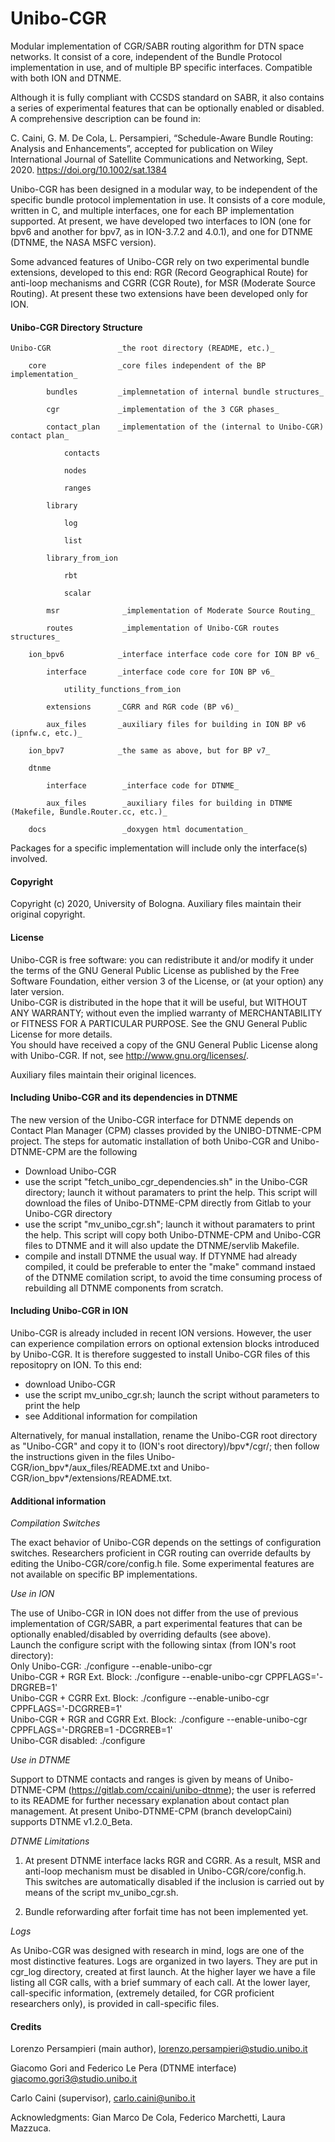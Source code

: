 # Unibo-CGR

Modular implementation of CGR/SABR routing algorithm for DTN space networks. It consist of a core, independent of the Bundle Protocol implementation in use, and of multiple BP specific interfaces.  Compatible with both ION and DTNME.

Although it is fully compliant with CCSDS standard on SABR, it also contains a series of experimental features that can be optionally enabled or disabled. A comprehensive description can be found in:

C. Caini, G. M. De Cola, L. Persampieri, “Schedule-Aware Bundle Routing: Analysis and Enhancements”, accepted for publication on Wiley International Journal of Satellite Communications and Networking, Sept. 2020. https://doi.org/10.1002/sat.1384

Unibo-CGR has been designed in a modular way, to be independent of the specific bundle protocol implementation in use. It consists of a core module, written in C, and multiple interfaces, one for each BP implementation supported. At present, we have developed two interfaces to ION (one for bpv6 and another for bpv7, as in ION-3.7.2 and 4.0.1), and one for DTNME (DTNME, the NASA MSFC version).

Some advanced features of Unibo-CGR rely on two experimental bundle extensions, developed to this end: RGR (Record Geographical Route) for anti-loop mechanisms and CGRR (CGR Route), for MSR (Moderate Source Routing). At present these two extensions have been developed only for ION.

#### Unibo-CGR Directory Structure

    Unibo-CGR               _the root directory (README, etc.)_

        core                _core files independent of the BP implementation_
        
            bundles         _implemnetation of internal bundle structures_
            
            cgr             _implementation of the 3 CGR phases_
            
            contact_plan    _implementation of the (internal to Unibo-CGR) contact plan_
            
                contacts
                 
                nodes
                
                ranges
                
            library
                
                log
                    
                list
                    
            library_from_ion 
                    
                rbt
                    
                scalar
                    
            msr              _implementation of Moderate Source Routing_
                
            routes           _implementation of Unibo-CGR routes structures_

        ion_bpv6            _interface interface code core for ION BP v6_
        
            interface       _interface code core for ION BP v6_

                utility_functions_from_ion

            extensions      _CGRR and RGR code (BP v6)_

            aux_files       _auxiliary files for building in ION BP v6 (ipnfw.c, etc.)_

        ion_bpv7            _the same as above, but for BP v7_

        dtnme

            interface        _interface code for DTNME_

            aux_files        _auxiliary files for building in DTNME (Makefile, Bundle.Router.cc, etc.)_

        docs                 _doxygen html documentation_

Packages for a specific implementation will include only the interface(s) involved.

#### Copyright

Copyright (c) 2020, University of Bologna. Auxiliary files maintain their original copyright.

#### License

Unibo-CGR is free software: you can redistribute it and/or modify it under the terms of the GNU General Public License as published by the Free Software Foundation, either version 3 of the License, or (at your option) any later version.  
Unibo-CGR is distributed in the hope that it will be useful, but WITHOUT ANY WARRANTY; without even the implied warranty of MERCHANTABILITY or FITNESS FOR A PARTICULAR PURPOSE.  See the GNU General Public License for more details.  
You should have received a copy of the GNU General Public License along with Unibo-CGR. If not, see <http://www.gnu.org/licenses/>.

Auxiliary files maintain their original licences.

#### Including Unibo-CGR and its dependencies in DTNME
The new version of the Unibo-CGR interface for DTNME depends on Contact Plan Manager (CPM) classes provided by the UNIBO-DTNME-CPM project. 
The steps for automatic installation of both Unibo-CGR and Unibo-DTNME-CPM are the following
- Download Unibo-CGR
- use the script "fetch_unibo_cgr_dependencies.sh" in the Unibo-CGR directory; launch it without paramaters to print the help. This script will download the files of Unibo-DTNME-CPM directly from Gitlab to your Unibo-CGR directory
- use the script "mv_unibo_cgr.sh"; launch it without paramaters to print the help. This script will copy both Unibo-DTNME-CPM and Unibo-CGR files to DTNME and it will also update the DTNME/servlib Makefile.
- compile and install DTNME the usual way. If DTYNME had already compiled, it could be preferable to enter the "make" command instaed of the DTNME comilation script, to avoid the time consuming process of rebuilding all DTNME components from scratch.

#### Including Unibo-CGR in ION
Unibo-CGR is already included in recent ION versions. However, the user can experience compilation errors on optional extension blocks introduced by Unibo-CGR. It is therefore suggested to install Unibo-CGR files of this repositopry on ION. To this end:
- download Unibo-CGR
- use the script mv_unibo_cgr.sh; launch the script without parameters to print the help
- see Additional information for compilation 

Alternatively, for manual installation, rename the Unibo-CGR root directory as "Unibo-CGR" and copy it to (ION's root directory)/bpv*/cgr/; then follow the instructions given in the files Unibo-CGR/ion_bpv*/aux_files/README.txt and Unibo-CGR/ion_bpv*/extensions/README.txt.  


#### Additional information

_Compilation Switches_

The exact behavior of Unibo-CGR depends on the settings of configuration switches. Researchers proficient in CGR routing can override defaults by editing the Unibo-CGR/core/config.h file. Some experimental features are not available on specific BP implementations.

_Use in ION_

The use of Unibo-CGR in ION does not differ from the use of previous implementation of CGR/SABR, a part experimental features that can be optionally enabled/disabled by overriding defaults (see above).  
Launch the configure script with the following sintax (from ION's root directory):  
Only Unibo-CGR: ./configure --enable-unibo-cgr  
Unibo-CGR + RGR Ext. Block: ./configure --enable-unibo-cgr CPPFLAGS='-DRGREB=1'  
Unibo-CGR + CGRR Ext. Block: ./configure --enable-unibo-cgr CPPFLAGS='-DCGRREB=1'  
Unibo-CGR + RGR and CGRR Ext. Block: ./configure --enable-unibo-cgr CPPFLAGS='-DRGREB=1 -DCGRREB=1'  
Unibo-CGR disabled: ./configure

_Use in DTNME_

Support to DTNME contacts and ranges is given by means of Unibo-DTNME-CPM (https://gitlab.com/ccaini/unibo-dtnme); the user is referred to its README for further necessary explanation about contact plan management. At present Unibo-DTNME-CPM (branch developCaini) supports DTNME v1.2.0_Beta.

_DTNME Limitations_

1. At present DTNME interface lacks RGR and CGRR. As a result, MSR and anti-loop mechanism must be disabled in Unibo-CGR/core/config.h. This switches are automatically disabled if the inclusion is carried out by means of the script mv_unibo_cgr.sh.  

2. Bundle reforwarding after forfait time has not been implemented yet.

_Logs_

As Unibo-CGR was designed with research in mind, logs are one of the most distinctive features. Logs are organized in two layers. They are put in cgr_log directory, created at first launch. At the higher layer we have a file listing all CGR calls, with a brief summary of each call. At the lower layer, call-specific information, (extremely detailed, for CGR proficient researchers only), is provided in call-specific files.

#### Credits

Lorenzo Persampieri (main author), lorenzo.persampieri@studio.unibo.it

Giacomo Gori and Federico Le Pera (DTNME interface) giacomo.gori3@studio.unibo.it

Carlo Caini (supervisor), carlo.caini@unibo.it

Acknowledgments: Gian Marco De Cola, Federico Marchetti, Laura Mazzuca.
